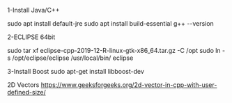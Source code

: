 
1-Install Java/C++

sudo apt install default-jre
sudo apt install build-essential
g++ --version

2-ECLIPSE 64bit

sudo tar xf eclipse-cpp-2019-12-R-linux-gtk-x86_64.tar.gz -C /opt
sudo ln -s /opt/eclipse/eclipse /usr/local/bin/
eclipse

3-Install Boost
sudo apt-get install libboost-dev



2D Vectors
https://www.geeksforgeeks.org/2d-vector-in-cpp-with-user-defined-size/
